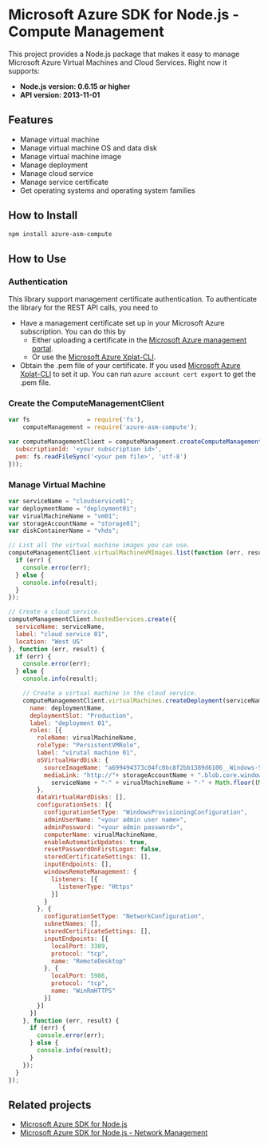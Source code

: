 # Microsoft Azure SDK for Node.js - Compute Management

This project provides a Node.js package that makes it easy to manage Microsoft Azure Virtual Machines and Cloud Services. Right now it supports:
- **Node.js version: 0.6.15 or higher**
- **API version: 2013-11-01**

## Features

- Manage virtual machine
- Manage virtual machine OS and data disk
- Manage virtual machine image
- Manage deployment
- Manage cloud service
- Manage service certificate
- Get operating systems and operating system families

## How to Install

```bash
npm install azure-asm-compute
```

## How to Use

### Authentication

This library support management certificate authentication. To authenticate the library for the REST API calls, you need to
* Have a management certificate set up in your Microsoft Azure subscription. You can do this by
  * Either uploading a certificate in the [Microsoft Azure management portal](https://manage.windowsazure.com).
  * Or use the [Microsoft Azure Xplat-CLI](https://github.com/Azure/azure-xplat-cli).
* Obtain the .pem file of your certificate. If you used [Microsoft Azure Xplat-CLI](https://github.com/Azure/azure-xplat-cli) to set it up. You can run ``azure account cert export`` to get the .pem file.

### Create the ComputeManagementClient

```javascript
var fs                = require('fs'),
    computeManagement = require('azure-asm-compute');

var computeManagementClient = computeManagement.createComputeManagementClient(computeManagement.createCertificateCloudCredentials({
  subscriptionId: '<your subscription id>',
  pem: fs.readFileSync('<your pem file>', 'utf-8')
}));
``` 

### Manage Virtual Machine

```javascript
var serviceName = "cloudservice01";
var deploymentName = "deployment01";
var virualMachineName = "vm01";
var storageAccountName = "storage01";
var diskContainerName = "vhds";

// List all the virtual machine images you can use.
computeManagementClient.virtualMachineVMImages.list(function (err, result) {
  if (err) {
    console.error(err);
  } else {
    console.info(result);
  }
});

// Create a cloud service.
computeManagementClient.hostedServices.create({
  serviceName: serviceName,
  label: "cloud service 01",
  location: "West US"
}, function (err, result) {
  if (err) {
    console.error(err);
  } else {
    console.info(result);

    // Create a virtual machine in the cloud service.
    computeManagementClient.virtualMachines.createDeployment(serviceName, {
      name: deploymentName,
      deploymentSlot: "Production",
      label: "deployment 01",
      roles: [{
        roleName: virualMachineName,
        roleType: "PersistentVMRole",
        label: "virutal machine 01",
        oSVirtualHardDisk: {
          sourceImageName: "a699494373c04fc0bc8f2bb1389d6106__Windows-Server-2012-R2-201312.01-en.us-127GB.vhd",
          mediaLink: "http://"+ storageAccountName + ".blob.core.windows.net/" + diskContainerName + "/" +
            serviceName + "-" + virualMachineName + "-" + Math.floor((Math.random()*100)+1) + ".vhd"
        },
        dataVirtualHardDisks: [],
        configurationSets: [{
          configurationSetType: "WindowsProvisioningConfiguration",
          adminUserName: "<your admin user name>",
          adminPassword: "<your admin password>",
          computerName: virualMachineName,
          enableAutomaticUpdates: true,
          resetPasswordOnFirstLogon: false,
          storedCertificateSettings: [],
          inputEndpoints: [],
          windowsRemoteManagement: {
            listeners: [{
              listenerType: "Https"
            }]
          }
        }, {
          configurationSetType: "NetworkConfiguration",
          subnetNames: [],
          storedCertificateSettings: [],
          inputEndpoints: [{
            localPort: 3389,
            protocol: "tcp",
            name: "RemoteDesktop"
          }, {
            localPort: 5986,
            protocol: "tcp",
            name: "WinRmHTTPS"
          }]
        }]
      }]
    }, function (err, result) {
      if (err) {
        console.error(err);
      } else {
        console.info(result);
      }
    });
  }
});
```

## Related projects

- [Microsoft Azure SDK for Node.js](https://github.com/WindowsAzure/azure-sdk-for-node)
- [Microsoft Azure SDK for Node.js - Network Management](https://github.com/andrerod/azure-sdk-for-node/tree/master/lib/services/networkManagement)
